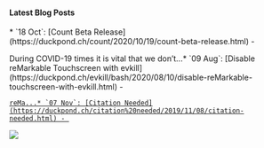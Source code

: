 #### Latest Blog Posts

<!-- BLOG-POST-LIST:START -->* `18 Oct`: [Count Beta Release](https://duckpond.ch/count/2020/10/19/count-beta-release.html) - <p>During COVID-19 times it is vital that we don’t...* `09 Aug`: [Disable reMarkable Touchscreen with evkill](https://duckpond.ch/evkill/bash/2020/08/10/disable-reMarkable-touchscreen-with-evkill.html) - <p><a href="https://github.com/Enteee/evkill"><cod...* `06 May`: [Support Binary File Objects with pandas.DataFrame.to_csv](https://duckpond.ch/python/bash/2020/05/07/support-binary-file-objects-with-pandas.dataframe.to_csv.html) - <p><code class="language-plaintext highlighter-rou...* `01 May`: [Citation Needed](https://duckpond.ch/citation%20needed/2020/05/02/citation-needed.html) - <p><img src="/static/posts/citation-needed/xkcd_pr...* `24 Feb`: [Types for PlantUML Parser](https://duckpond.ch/plantuml-parser/javascript/2020/02/25/types-for-plantuml-parser.html) - <p><a href="https://github.com/Enteee/plantuml-par...* `07 Jan`: [reMarkable](https://duckpond.ch/nix/bash/2020/01/08/reMarkable.html) - <p>I got my <a href="https://remarkable.com/">reMa...* `07 Nov`: [Citation Needed](https://duckpond.ch/citation%20needed/2019/11/08/citation-needed.html) - <p><img src="/static/posts/citation-needed/xkcd_pr...* `24 Oct`: [udev Rule Script Template](https://duckpond.ch/bash/nix/2019/10/25/udev-rule-script-template.html) - <p>When writing shell scripts invoked by udev rule...* `07 Jul`: [Migrate a git Repository with Submodules](https://duckpond.ch/git-submodule-url-rewrite/git-sync-mirror/2019/07/08/migrate-a-git-repository-with-submodules.html) - <p>With <a href="https://hub.docker.com/r/enteee/g...* `26 May`: [Citation Needed](https://duckpond.ch/citation%20needed/2019/05/27/citation-needed.html) - <p><img src="/static/posts/citation-needed/xkcd_pr...<!-- BLOG-POST-LIST:END -->
